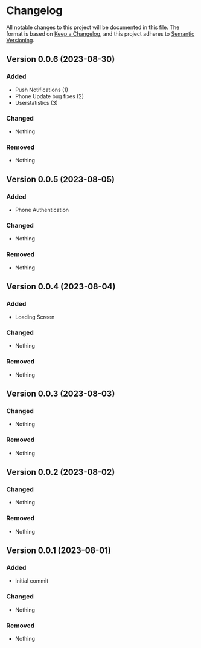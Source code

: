 # Changelog

All notable changes to this project will be documented in this file.
The format is based on [Keep a Changelog](https://keepachangelog.com/en/1.0.0/),
and this project adheres to [Semantic Versioning](https://semver.org/spec/v2.0.0.html).

## Version 0.0.6 (2023-08-30)

### Added

- Push Notifications (1)
- Phone Update bug fixes (2)
- Userstatistics (3)

### Changed

- Nothing

### Removed

- Nothing

## Version 0.0.5 (2023-08-05)

### Added

- Phone Authentication

### Changed

- Nothing

### Removed

- Nothing

## Version 0.0.4 (2023-08-04)

### Added

- Loading Screen

### Changed

- Nothing

### Removed

- Nothing

## Version 0.0.3 (2023-08-03)

### Changed

- Nothing

### Removed

- Nothing

## Version 0.0.2 (2023-08-02)

### Changed

- Nothing

### Removed

- Nothing

## Version 0.0.1 (2023-08-01)

### Added

- Initial commit

### Changed

- Nothing

### Removed

- Nothing
